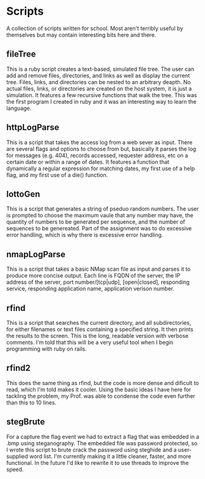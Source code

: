 Scripts
=======

A collection of scripts written for school.  Most aren't terribly useful
by themselves but may contain interesting bits here and there.

fileTree
----------------
This is a ruby script creates a text-based, simulated file 
tree.  The user can add and remove files, directories, and
links as well as display the current tree.  Files, links, and 
directories can be nested to an arbitrary deapth.  No actual
files, links, or directories are created on the host system, it
is just a simulation.  It features a few recursive functions 
that walk the tree.  This was the first program I created in
ruby and it was an interesting way to learn the language.

httpLogParse
----------------
This is a script that takes the access log from a web sever as
input.  There are several flags and options to choose from but,
basically it parses the log for messages (e.g. 404), records 
accessed, requester address, etc on a certain date or within a 
range of dates.  It features a function that dynamically 
a regular expression for matching dates, my first use of a help
flag, and my first use of a die() function.

lottoGen
----------------
This is a script that generates a string of pseduo random 
numbers.  The user is prompted to choose the maximum vaule
that any number may have, the quantity of numbers to be 
generated per sequence, and the number of sequences to be
genereated.  Part of the assignment was to do excessive error
handling, which is why there is excessive error handling.

nmapLogParse
----------------
This is a script that takes a basic NMap scan file as input and
parses it to produce more concise output.  Each line is FQDN of the server, 
the IP address of the server, port number/[tcp|udp], [open|closed], 
responding service, responding application name, application verison number.

rfind
----------------
This is a script that searches the current directory, and all
subdirectories, for either filenames or text files containing
a specified string.  It then prints the results to the screen.
This is the long, readable version with verbose comments.  I'm
told that this will be a very useful tool when I begin programming
with ruby on rails.

rfind2
----------------
This does the same thing as rfind, but the code is more dense and dificult to read, which I'm told makes it cooler.  Using the basic ideas I have here for tackling the problem, my Prof. was able to condense the code even further than this to 10 lines.

stegBrute
----------------
For a capture the flag event we had to extract a flag that was embedded in a .bmp using steganography.
The embedded file was password protected, so I wrote this script to brute crack the password using
steghide and a user-supplied word list.  I'm currently making it a little cleaner, faster, and  more
functional.  In the future I'd like to rewrite it to use threads to improve the speed.
